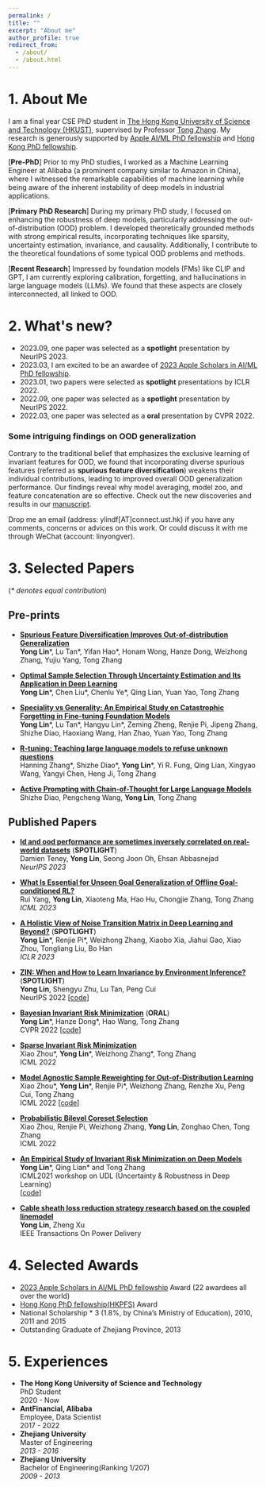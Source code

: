 ```yaml
---
permalink: /
title: ""
excerpt: "About me"
author_profile: true
redirect_from: 
  - /about/
  - /about.html
---
```


# 1. About Me

I am a final year CSE PhD student in [The Hong Kong University of Science and Technology (HKUST)](https://hkust.edu.hk), supervised by Professor [Tong Zhang](http://tongzhang-ml.org/). My research is generously supported by [Apple AI/ML PhD fellowship](https://machinelearning.apple.com/updates/apple-scholars-aiml-2023) and [Hong Kong PhD fellowship](https://cerg1.ugc.edu.hk/hkpfs/index.html).

\[**Pre-PhD**\] Prior to my PhD studies, I worked as a Machine Learning Engineer at Alibaba (a prominent company similar to Amazon in China), where I witnessed the remarkable capabilities of machine learning while being aware of the inherent instability of deep models in industrial applications.

\[**Primary PhD Research**\] During my primary PhD study, I focused on enhancing the robustness of deep models, particularly addressing the out-of-distribution (OOD) problem. I developed theoretically grounded methods with strong empirical results, incorporating techniques like sparsity, uncertainty estimation, invariance, and causality. Additionally, I contribute to the theoretical foundations of some typical OOD problems and methods.

\[**Recent Research**\] Impressed by foundation models (FMs) like CLIP and GPT, I am currently exploring calibration, forgetting, and hallucinations in large language models (LLMs).  We found that these aspects are closely interconnected, all linked to OOD.



# 2. What's new? 

* 2023.09, one paper was selected as a **spotlight** presentation by NeurIPS 2023.
* 2023.03, I am excited to be an awardee of [2023 Apple Scholars in AI/ML PhD fellowship](https://machinelearning.apple.com/updates/apple-scholars-aiml-2023).
* 2023.01, two papers were selected as **spotlight** presentations by  ICLR 2022.
* 2022.09, one paper was selected as a **spotlight** presentation by  NeurIPS 2022.
* 2022.03, one paper was selected as a **oral** presentation  by CVPR 2022.

### Some intriguing findings on OOD generalization
Contrary to the traditional belief that emphasizes the exclusive learning of invariant features for OOD, we found that incorporating diverse spurious features (referred as **spurious feature diversification**) weakens their individual contributions, leading to improved overall OOD generalization performance.  Our findings reveal why model averaging,  model zoo, and feature concatenation are so effective. Check out the new discoveries and results in our [manuscript](https://arxiv.org/pdf/2309.17230.pdf). 

Drop me an email (address: ylindf[AT]connect.ust.hk) if you have any comments, concerns or advices on this work. Or could discuss it with me through WeChat (account: linyongver).

# 3. Selected Papers
(*\* denotes equal contribution*)

## Pre-prints
- [**Spurious Feature Diversification Improves Out-of-distribution Generalization**](https://arxiv.org/pdf/2309.17230.pdf)
 <br /> **Yong Lin**\*, Lu Tan\*, Yifan Hao\*, Honam Wong, Hanze Dong, Weizhong Zhang, Yujiu Yang, Tong Zhang

- [**Optimal Sample Selection Through Uncertainty Estimation and Its Application in Deep Learning**](https://arxiv.org/abs/2309.02476)
 <br /> **Yong Lin**\*, Chen Liu\*, Chenlu Ye\*, Qing Lian, Yuan Yao, Tong Zhang

- [**Speciality vs Generality: An Empirical Study on Catastrophic Forgetting in Fine-tuning Foundation Models**](https://arxiv.org/pdf/2309.06256.pdf)
<br /> **Yong Lin**\*, Lu Tan\*, Hangyu Lin\*, Zeming Zheng, Renjie Pi, Jipeng Zhang, Shizhe Diao, Haoxiang Wang, Han Zhao, Yuan Yao, Tong Zhang

- [**R-tuning: Teaching large language models to refuse unknown questions**](https://arxiv.org/pdf/2311.09677.pdf)
<br /> Hanning Zhang\*, Shizhe Diao\*, **Yong Lin**\*, Yi R. Fung, Qing Lian, Xingyao Wang, Yangyi Chen, Heng Ji, Tong Zhang


- [**Active Prompting with Chain-of-Thought for Large Language Models**](https://arxiv.org/abs/2302.12246)
 <br /> Shizhe Diao, Pengcheng Wang, **Yong Lin**, Tong Zhang

## Published Papers

- [**Id and ood performance are sometimes inversely correlated on real-world datasets**](https://arxiv.org/pdf/2209.00613) (**SPOTLIGHT**)
  <br /> Damien Teney, **Yong Lin**, Seong Joon Oh, Ehsan Abbasnejad
  <br /> *NeurIPS 2023*

- [**What Is Essential for Unseen Goal Generalization of Offline Goal-conditioned RL?**](https://arxiv.org/abs/2305.18882) 
  <br />  Rui Yang, **Yong Lin**, Xiaoteng Ma, Hao Hu, Chongjie Zhang, Tong Zhang
  <br /> *ICML 2023*

  
- [**A Holistic View of Noise Transition Matrix in Deep Learning and Beyond?**](https://openreview.net/forum?id=aFzaXRImWE) (**SPOTLIGHT**)
  <br /> **Yong Lin**\*, Renjie Pi\*, Weizhong Zhang, Xiaobo Xia, Jiahui Gao, Xiao Zhou, Tongliang Liu, Bo Han
  <br /> *ICLR 2023*
  
- [**ZIN: When and How to Learn Invariance by Environment Inference?**](https://openreview.net/forum?id=pUPFRSxfACD) (**SPOTLIGHT**)
  <br /> **Yong Lin**, Shengyu Zhu, Lu Tan, Peng Cui
  <br /> NeurIPS 2022 [[code](https://github.com/linyongver/ZIN_official)]
  
- [**Bayesian Invariant Risk Minimization**](https://proceedings.mlr.press/v162/zhou22d/zhou22d.pdf) (**ORAL**)
  <br /> **Yong Lin**\*, Hanze Dong\*, Hao Wang, Tong Zhang
  <br /> CVPR 2022 [[code](https://github.com/linyongver/Bayesian-Invariant-Risk-Minmization)]
  
- [**Sparse Invariant Risk Minimization**](https://proceedings.mlr.press/v162/zhou22e/zhou22e.pdf)
  <br /> Xiao Zhou\*, **Yong Lin**\*, Weizhong Zhang\*, Tong Zhang
  <br /> ICML 2022 
- [**Model Agnostic Sample Reweighting for Out-of-Distribution Learning**](https://proceedings.mlr.press/v162/zhou22d/zhou22d.pdf)
  <br /> Xiao Zhou\*, **Yong Lin**\*, Renjie Pi\*, Weizhong Zhang, Renzhe Xu, Peng Cui, Tong Zhang
  <br /> ICML 2022 [[code](https://github.com/x-zho14/MAPLE)]
  
- [**Probabilistic Bilevel Coreset Selection**](https://proceedings.mlr.press/v162/zhou22h/zhou22h.pdf)
  <br /> Xiao Zhou, Renjie Pi, Weizhong Zhang, **Yong Lin**, Zonghao Chen, Tong Zhang
  <br /> ICML 2022

- [**An Empirical Study of Invariant Risk Minimization on Deep Models**](http://www.gatsby.ucl.ac.uk/~balaji/udl2021/accepted-papers/UDL2021-paper-044.pdf)
  <br /> **Yong Lin**\*, Qing Lian\* and Tong Zhang
  <br /> ICML2021 workshop on UDL (Uncertainty & Robustness in Deep Learning)
  <br /> [[code](https://github.com/IRMBed/IRMBed)]
  
- [**Cable sheath loss reduction strategy research based on the coupled linemodel**](https://ieeexplore.ieee.org/stamp/stamp.jsp?arnumber=7063235)
  <br /> **Yong Lin**, Zheng Xu
  <br /> IEEE Transactions On Power Delivery



# 4. Selected Awards
- [2023 Apple Scholars in AI/ML PhD fellowship](https://machinelearning.apple.com/updates/apple-scholars-aiml-2023) Award (22 awardees all over the world)
- [Hong Kong PhD fellowship(HKPFS)](https://cerg1.ugc.edu.hk/hkpfs/index.html) Award
- National Scholarship  * 3 (1.8%, by China’s Ministry of Education), 2010, 2011 and 2015
- Outstanding Graduate of Zhejiang Province, 2013

# 5. Experiences
- **The Hong Kong University of Science and Technology**
  <br />PhD Student
  <br />2020 - Now
- **AntFinancial, Alibaba**
  <br />Employee, Data Scientist
  <br />2017 - 2022
- **Zhejiang University**
  <br />Master of Engineering
  <br />*2013 - 2016*
- **Zhejiang University**
  <br />Bachelor of Engineering(Ranking 1/207)
  <br />*2009 - 2013*
